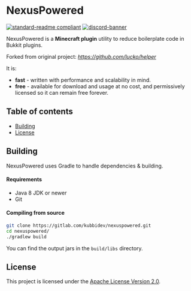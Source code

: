 # NexusPowered

[![standard-readme compliant](https://img.shields.io/badge/readme%20style-standard-brightgreen.svg?style=for-the-badge)](https://github.com/RichardLitt/standard-readme)
[![discord-banner](https://img.shields.io/discord/1258062506270654515?label=discord&style=for-the-badge&color=7289da)](https://discord.kubbidev.me)

NexusPowered is a **Minecraft plugin** utility to reduce boilerplate code in Bukkit plugins.

Forked from original project: *https://github.com/lucko/helper*

It is:

* **fast** - written with performance and scalability in mind.
* **free** - available for download and usage at no cost, and permissively licensed so it can remain free forever.

## Table of contents

- [Building](#building)
- [License](#license)

## Building

NexusPowered uses Gradle to handle dependencies & building.

#### Requirements

* Java 8 JDK or newer
* Git

#### Compiling from source

```sh
git clone https://gitlab.com/kubbidev/nexuspowered.git
cd nexuspowered/
./gradlew build
```

You can find the output jars in the `build/libs` directory.

## License

This project is licensed under the [Apache License Version 2.0](LICENSE.txt).